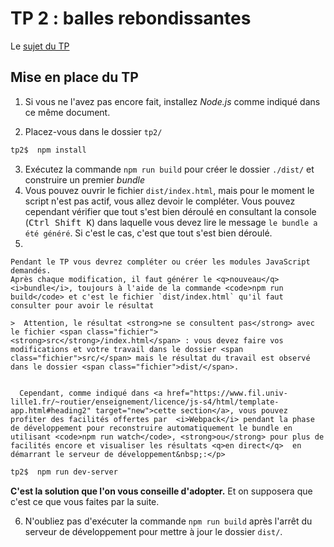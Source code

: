 # TP 2 : balles rebondissantes

  Le [sujet du TP](https://www.fil.univ-lille.fr/~routier/enseignement/licence/js-s4/tdtp/exercices-javascript-balles.html)


## Mise en place du TP

  1. Si vous ne l'avez pas encore fait, installez <i>Node.js</i> comme indiqué dans ce même
    document.  

  2. Placez-vous dans le dossier `tp2/`
```bash  	  
tp2$  npm install
```  
  3. Exécutez la commande `npm run build` pour créer le dossier `./dist/` et construire un premier *bundle*
  4. Vous pouvez ouvrir le fichier `dist/index.html`, mais pour le moment le script n'est pas actif, vous allez devoir le compléter. Vous pouvez cependant vérifier que tout s'est bien déroulé en consultant la console (<kbd>Ctrl Shift K</kbd>) dans laquelle vous devez lire le message `le bundle a été généré`. Si c'est le cas, c'est que tout s'est bien déroulé.
  5.
  	Pendant le TP vous devrez compléter ou créer les modules JavaScript demandés.  
    Après chaque modification, il faut générer le <q>nouveau</q> <i>bundle</i>, toujours à l'aide de la commande <code>npm run build</code> et c'est le fichier `dist/index.html` qu'il faut consulter pour avoir le résultat

    >  Attention, le résultat <strong>ne se consultent pas</strong> avec le fichier <span class="fichier"><strong>src</strong>/index.html</span> : vous devez faire vos modifications et votre travail dans le dossier <span class="fichier">src/</span> mais le résultat du travail est observé dans le dossier <span class="fichier">dist/</span>.


      Cependant, comme indiqué dans <a href="https://www.fil.univ-lille1.fr/~routier/enseignement/licence/js-s4/html/template-app.html#heading2" target="new">cette section</a>, vous pouvez profiter des facilités offertes par  <i>Webpack</i> pendant la phase de développement pour reconstruire automatiquement le bundle en utilisant <code>npm run watch</code>, <strong>ou</strong> pour plus de facilités encore et visualiser les résultats <q>en direct</q>  en démarrant le serveur de développement&nbsp;:</p>
```bash
tp2$  npm run dev-server
```
  **C'est la solution que l'on vous conseille d'adopter.** Et on supposera que c'est ce que vous faites par la suite.

  6. N'oubliez pas d'exécuter la commande <code>npm run build</code> après l'arrêt du serveur de développement pour mettre à jour le dossier `dist/`.

